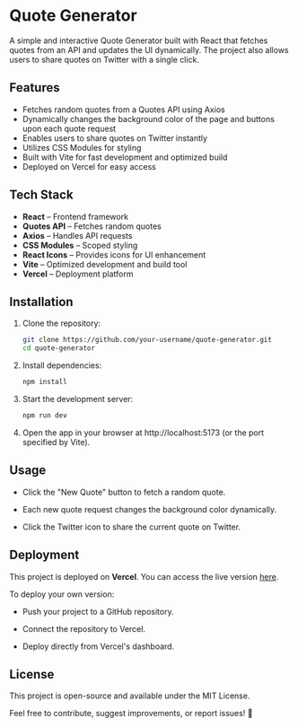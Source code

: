 # Quote Generator

A simple and interactive Quote Generator built with React that fetches quotes from an API and updates the UI dynamically. The project also allows users to share quotes on Twitter with a single click.

## Features

- Fetches random quotes from a Quotes API using Axios
- Dynamically changes the background color of the page and buttons upon each quote request
- Enables users to share quotes on Twitter instantly
- Utilizes CSS Modules for styling
- Built with Vite for fast development and optimized build
- Deployed on Vercel for easy access

## Tech Stack

- **React** – Frontend framework
- **Quotes API** – Fetches random quotes
- **Axios** – Handles API requests
- **CSS Modules** – Scoped styling
- **React Icons** – Provides icons for UI enhancement
- **Vite** – Optimized development and build tool
- **Vercel** – Deployment platform

## Installation

1. Clone the repository:

   ```bash
   git clone https://github.com/your-username/quote-generator.git
   cd quote-generator
2. Install dependencies:

	```bash 
	npm install
3. Start the development server:

	```bash
	npm run dev
4. Open the app in your browser at http://localhost:5173 (or the port specified by Vite).

## Usage

- Click the "New Quote" button to fetch a random quote.

- Each new quote request changes the background color dynamically.

- Click the Twitter icon to share the current quote on Twitter.

## Deployment

This project is deployed on **Vercel**. You can access the live version [here](https://quote-generator.felippesantana.me/).

To deploy your own version:

- Push your project to a GitHub repository.

- Connect the repository to Vercel.

- Deploy directly from Vercel's dashboard.

## License

This project is open-source and available under the MIT License.

Feel free to contribute, suggest improvements, or report issues! 🚀